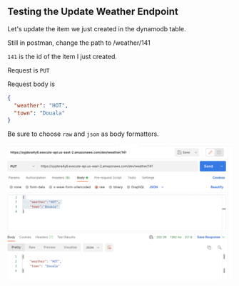 ## Testing the Update Weather Endpoint
Let's update the item we just created in the dynamodb table.

Still in postman, change the path to /weather/141

`141` is the id of the item I just created. 

Request is `PUT`

Request body is
```json
{
  "weather": "HOT",
  "town": "Douala"
}
```
Be sure to choose `raw` and `json` as body formatters.


![alt text](https://raw.githubusercontent.com/EducloudHQ/rest_with_sam_python/master/assets/update_weather.png)
